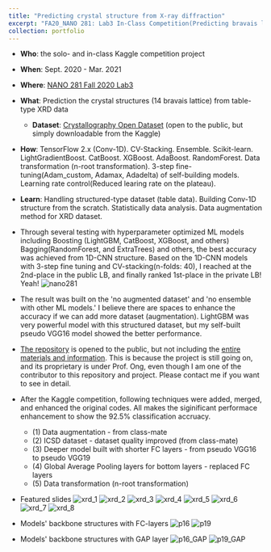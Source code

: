 ```yaml
---
title: "Predicting crystal structure from X-ray diffraction"
excerpt: "FA20_NANO 281: Lab3 In-Class Competition(Predicting bravais lattice from XRD)"
collection: portfolio
---
```


- **Who**: the solo- and in-class Kaggle competition project
- **When**: Sept. 2020 - Mar. 2021
- **Where**: [NANO 281 Fall 2020 Lab3](https://www.kaggle.com/c/nano281fa2020/overview)
- **What**: Prediction the crystal structures (14 bravais lattice) from table-type XRD data
  - **Dataset**: [Crystallography Open Dataset](http://www.crystallography.net/cod/) (open to the public, but simply downloadable from the Kaggle)
- **How**: TensorFlow 2.x (Conv-1D). CV-Stacking. Ensemble. Scikit-learn. LightGradientBoost. CatBoost. XGBoost. AdaBoost. RandomForest. Data transformation (n-root transformation). 3-step fine-tuning(Adam_custom, Adamax, Adadelta) of self-building models. Learning rate control(Reduced learing rate on the plateau).
- **Learn**: Handling structured-type dataset (table data). Building Conv-1D structure from the scratch. Statistically data analysis. Data augmentation method for XRD dataset.

- Through several testing with hyperparameter optimized ML models including Boosting (LightGBM, CatBoost, XGBoost, and others) Bagging(RandomForest, and ExtraTrees) and others, the best accuracy was achieved from 1D-CNN structure. Based on the 1D-CNN models with 3-step fine tuning and CV-stacking(n-folds: 40), I reached at the 2nd-place in the public LB, and finally ranked 1st-place in the private LB! Yeah!
![nano281](https://user-images.githubusercontent.com/58493928/116184306-5e483480-a6d4-11eb-9ed9-b540345599d6.png)
- The result was built on the 'no augmented dataset' and 'no ensemble with other ML models.' I believe there are spaces to enhance the accuracy if we can add more dataset (augmentation). LightGBM was very powerful model with this structured dataset, but my self-built pseudo VGG16 model showed the better performance.
- [The repository](https://github.com/haenara-shin/NANO281_Labs/tree/main/3) is opened to the public, but not including the [entire materials and information](https://github.com/haenara-shin/XRD_ML.git). This is because the project is still going on, and its proprietary is under Prof. Ong, even though I am one of the contributor to this repository and project. Please contact me if you want to see in detail.

- After the Kaggle competition, following techniques were added, merged, and enhanced the original codes. All makes the siginificant performace enhancement to show the 92.5% classification accruacy. 
  - (1) Data augmentation - from class-mate
  - (2) ICSD dataset - dataset quality improved (from class-mate)
  - (3) Deeper model built with shorter FC layers - from pseudo VGG16 to pseudo VGG19
  - (4) Global Average Pooling layers for bottom layers - replaced FC layers
  - (5) Data transformation (n-root transformation)

- Featured slides
![xrd_1](https://user-images.githubusercontent.com/58493928/117560118-d81adf00-b03f-11eb-9bb6-83bd29766062.png)
![xrd_2](https://user-images.githubusercontent.com/58493928/117560124-e49f3780-b03f-11eb-9263-673a38602853.png)
![xrd_3](https://user-images.githubusercontent.com/58493928/117560129-ef59cc80-b03f-11eb-98da-b299bab5c135.png)
![xrd_4](https://user-images.githubusercontent.com/58493928/117560132-f8e33480-b03f-11eb-89ff-cc25947ff483.png)
![xrd_5](https://user-images.githubusercontent.com/58493928/117560136-013b6f80-b040-11eb-8ce5-332ff62491cb.png)
![xrd_6](https://user-images.githubusercontent.com/58493928/117560140-08627d80-b040-11eb-85f0-c0dcdd3e2ed7.png)
![xrd_7](https://user-images.githubusercontent.com/58493928/117560193-7018c880-b040-11eb-9cbe-f9391a15dd54.png)
![xrd_8](https://user-images.githubusercontent.com/58493928/117560199-7c9d2100-b040-11eb-910e-fef21585f301.png)

- Models' backbone structures with FC-layers
![p16](https://user-images.githubusercontent.com/58493928/117560204-845cc580-b040-11eb-9268-c55e110f973f.png)
![p19](https://user-images.githubusercontent.com/58493928/117560209-8cb50080-b040-11eb-8c06-f9d44f64a143.png)

- Models' backbone structures with GAP layer
![p16_GAP](https://user-images.githubusercontent.com/58493928/117560214-93437800-b040-11eb-91f0-8d98f51badf6.png)
![p19_GAP](https://user-images.githubusercontent.com/58493928/117560223-9b9bb300-b040-11eb-9275-9e74cebb6444.png)
